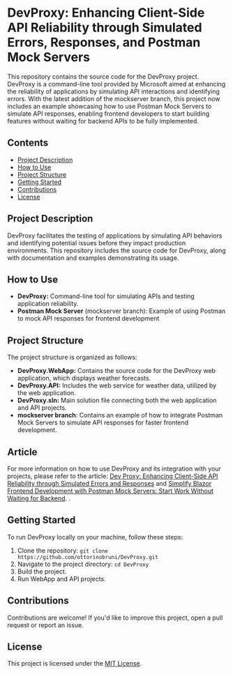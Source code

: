 # DevProxy: Enhancing Client-Side API Reliability through Simulated Errors, Responses, and Postman Mock Servers
This repository contains the source code for the DevProxy project. DevProxy is a command-line tool provided by Microsoft aimed at enhancing the reliability of applications by simulating API interactions and identifying errors. With the latest addition of the mockserver branch, this project now includes an example showcasing how to use Postman Mock Servers to simulate API responses, enabling frontend developers to start building features without waiting for backend APIs to be fully implemented.

## Contents
- [Project Description](#project-description)
- [How to Use](#how-to-use)
- [Project Structure](#project-structure)
- [Getting Started](#getting-started)
- [Contributions](#contributions)
- [License](#license)

## Project Description

DevProxy facilitates the testing of applications by simulating API behaviors and identifying potential issues before they impact production environments. This repository includes the source code for DevProxy, along with documentation and examples demonstrating its usage.

## How to Use

- **DevProxy:** Command-line tool for simulating APIs and testing application reliability.
- **Postman Mock Server** (mockserver branch): Example of using Postman to mock API responses for frontend development

## Project Structure

The project structure is organized as follows:
- **DevProxy.WebApp:** Contains the source code for the DevProxy web application, which displays weather forecasts.
- **DevProxy.API:** Includes the web service for weather data, utilized by the web application.
- **DevProxy.sln:** Main solution file connecting both the web application and API projects.
- **mockserver branch**: Contains an example of how to integrate Postman Mock Servers to simulate API responses for faster frontend development.

## Article
For more information on how to use DevProxy and its integration with your projects, please refer to the article: [Dev Proxy: Enhancing Client-Side API Reliability through Simulated Errors and Responses](https://www.ottorinobruni.com/devproxy-enhancing-client-side-api-reliability-through-simulated-errors-responses/) and [Simplify Blazor Frontend Development with Postman Mock Servers: Start Work Without Waiting for Backend]([https://www.ottorinobruni.com/devproxy-enhancing-client-side-api-reliability-through-simulated-errors-responses/](https://www.ottorinobruni.com/simplify-blazor-frontend-development-with-postman-mock-servers-start-work-without-waiting-for-backend/)).
.

## Getting Started

To run DevProxy locally on your machine, follow these steps:
1. Clone the repository: `git clone https://github.com/ottorinobruni/DevProxy.git`
2. Navigate to the project directory: `cd DevProxy`
3. Build the project.
4. Run WebApp and API projects.

## Contributions

Contributions are welcome! If you'd like to improve this project, open a pull request or report an issue.

## License

This project is licensed under the [MIT License](LICENSE).
